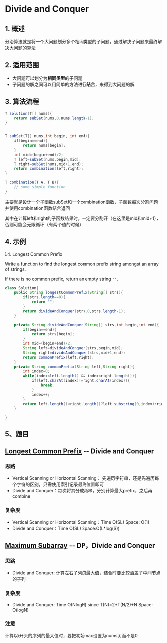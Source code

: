 # Divide and Conquer

## 1. 概述

分治算法就是将一个大问题划分多个相同类型的子问题，通过解决子问题来最终解决大问题的算法

## 2. 适用范围

- 大问题可以划分为**相同类型**的子问题
- 子问题的解之间可以用简单的方法进行**结合**，来得到大问题的解

## 3. 算法流程

~~~java
T solution(T[] nums){
    return subSet(nums,0,nums.length-1);
}


T subSet(T[] nums,int begin, int end){
    if(begin==end){
        return nums[begin];
    }
    int mid=(begin+end)/2;
    T left=subSet(nums,begin,mid);
    T right=subSet(nums,mid+1,end);
    return combination(left,right);
}

T combination(T A, T B){
    // some simple function
}

~~~

主要就是设计一个子函数subSet和一个combination函数，子函数每次分割问题并使用combination函数结合返回

其中在计算left和right的子函数结果时，一定要分割开（在这里是mid和mid+1），否则可能会无限循环（有两个值的时候）

## 4. 示例

14. Longest Common Prefix

Write a function to find the longest common prefix string amongst an array of strings.

If there is no common prefix, return an empty string `""`.



~~~java
class Solution{
	public String longestCommonPrefix(String[] strs){
		if(strs.length==0){
			return "";
		}
		return divideAndConquer(strs,0,strs.length-1);
	}

	private String divideAndConquer(String[] strs,int begin,int end){
		if(begin==end){
			return strs[begin];
		}
		int mid=(begin+end)/2;
		String left=divideAndConquer(strs,begin,mid);
		String right=divideAndConquer(strs,mid+1,end);
		return commonPrefix(left,right);
	}
	private String commonPrefix(String left,String right){
		int index=0;
		while(index<left.length() && index<right.length()){
			if(left.charAt(index)!=right.charAt(index)){
				break;
			}
			index++;
		}
		return left.length()<right.length()?left.substring(0,index):right.substring(0,index);
	}

}
~~~



## 5、题目

## [Longest Common Prefix](https://leetcode.com/problems/longest-common-prefix) -- Divide and Conquer

### 思路

- Vertical Scanning or Horizontal Scanning： 先遍历字符串，还是先遍历每个字符的区别，只需使用索引记录最终位置即可
- Divide and Conquer：每次将其分成两串，分别计算最大prefix，之后再combine

### 复杂度

- Vertical Scanning or Horizontal Scanning：Time O(SL) Space: O(1)
- Divide and Conquer：Time O(SL) Space:O(L*log(S))



## [Maximum Subarray](https://leetcode.com/problems/maximum-subarray) -- DP，Divide and Conquer

### 思路

- Divide and Conquer: 计算左右子列的最大值，结合时要比较涵盖了中间节点的子列

### 复杂度

- Divide and Conquer: Time O(NlogN) since T(N)=2*T(N/2)+N  Space: O(logN)

### 注意

计算以i开头的序列的最大值时，要把初始max设置为nums[i]而不是0